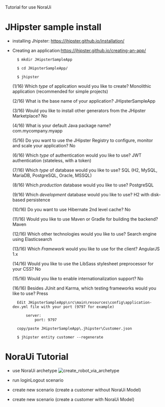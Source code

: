 Tutorial for use NoraUi

# JHipster sample install

* installing Jhipster: https://jhipster.github.io/installation/
* Creating an application:https://jhipster.github.io/creating-an-app/

        $ mkdir JHipsterSampleApp
    
        $ cd JHipsterSampleApp/
    
        $ jhipster
    
    (1/16) Which *type* of application would you like to create? Monolithic application (recommended for simple projects)
    
    (2/16) What is the base name of your application? JHipsterSampleApp
    
    (3/16) Would you like to install other generators from the JHipster Marketplace? No
    
    (4/16) What is your default Java package name? com.mycompany.myapp
    
    (5/16) Do you want to use the JHipster Registry to configure, monitor and scale your application? No
    
    (6/16) Which *type* of authentication would you like to use? JWT authentication (stateless, with a token)
    
    (7/16) Which *type* of database would you like to use? SQL (H2, MySQL, MariaDB, PostgreSQL, Oracle, MSSQL)
    
    (8/16) Which *production* database would you like to use? PostgreSQL
    
    (9/16) Which *development* database would you like to use? H2 with disk-based persistence
    
    (10/16) Do you want to use Hibernate 2nd level cache? No
    
    (11/16) Would you like to use Maven or Gradle for building the backend? Maven
    
    (12/16) Which other technologies would you like to use? Search engine using Elasticsearch
    
    (13/16) Which *Framework* would you like to use for the client? AngularJS 1.x
    
    (14/16) Would you like to use the LibSass stylesheet preprocessor for your CSS? No
    
    (15/16) Would you like to enable internationalization support? No
    
    (16/16) Besides JUnit and Karma, which testing frameworks would you like to use? Press <enter>
    
        Edit JHipsterSampleApp\src\main\resources\config\application-dev.yml file with your port (9797 for example)
        
            server:
                port: 9797
        
        copy/paste JHipsterSampleApp\.jhipster\Customer.json
    
        $ jhipster entity customer --regenerate

# NoraUi Tutorial

* use NoraUi archetype
![create_robot_via_archetype](https://noraui.github.io/img/create_robot_via_archetype.gif)

* run loginLogout scenario
* create new scenario (create a customer without NoraUi Model)
* create new scenario (create a customer with NoraUi Model)
